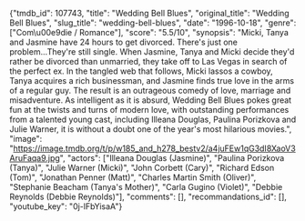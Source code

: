{"tmdb_id": 107743, "title": "Wedding Bell Blues", "original_title": "Wedding Bell Blues", "slug_title": "wedding-bell-blues", "date": "1996-10-18", "genre": ["Com\u00e9die / Romance"], "score": "5.5/10", "synopsis": "Micki, Tanya and Jasmine have 24 hours to get divorced. There's just one problem...They're still single.  When Jasmine, Tanya and Micki decide they'd rather be divorced than unmarried, they take off to Las Vegas in search of the perfect ex. In the tangled web that follows, Micki lassos a cowboy, Tanya acquires a rich businessman, and Jasmine finds true love in the arms of a regular guy. The result is an outrageous comedy of love, marriage and misadventure.  As intelligent as it is absurd, Wedding Bell Blues pokes great fun at the twists and turns of modern love, with outstanding performances from a talented young cast, including Illeana Douglas, Paulina Porizkova and Julie Warner, it is without a doubt one of the year's most hilarious movies.", "image": "https://image.tmdb.org/t/p/w185_and_h278_bestv2/a4juFEw1qG3dI8XaoV3AruFaqa9.jpg", "actors": ["Illeana Douglas (Jasmine)", "Paulina Porizkova (Tanya)", "Julie Warner (Micki)", "John Corbett (Cary)", "Richard Edson (Tom)", "Jonathan Penner (Matt)", "Charles Martin Smith (Oliver)", "Stephanie Beacham (Tanya's Mother)", "Carla Gugino (Violet)", "Debbie Reynolds (Debbie Reynolds)"], "comments": [], "recommandations_id": [], "youtube_key": "0j-lFbYisaA"}